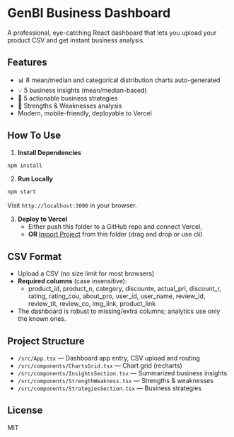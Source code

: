 # GenBI Business Dashboard

A professional, eye-catching React dashboard that lets you upload your product CSV and get instant business analysis.

## Features
- 📊 8 mean/median and categorical distribution charts auto-generated
- 💡 5 business insights (mean/median-based)
- 🧠 5 actionable business strategies
- 💪 Strengths & Weaknesses analysis
- Modern, mobile-friendly, deployable to Vercel

## How To Use

1. **Install Dependencies**
```bash
npm install
```

2. **Run Locally**
```bash
npm start
```
Visit `http://localhost:3000` in your browser.

3. **Deploy to Vercel**
   - Either push this folder to a GitHub repo and connect Vercel,
   - **OR** [Import Project](https://vercel.com/new) from this folder (drag and drop or use cli)

## CSV Format
- Upload a CSV (no size limit for most browsers)
- **Required columns** (case insensitive):
    - product_id, product_n, category, discounte, actual_pri, discount_r, rating, rating_cou, about_pro, user_id, user_name, review_id, review_tit, review_co, img_link, product_link
- The dashboard is robust to missing/extra columns; analytics use only the known ones.

## Project Structure
- `/src/App.tsx` — Dashboard app entry, CSV upload and routing
- `/src/components/ChartsGrid.tsx` — Chart grid (recharts)
- `/src/components/InsightsSection.tsx` — Summarized business insights
- `/src/components/StrengthWeakness.tsx` — Strengths & weaknesses
- `/src/components/StrategiesSection.tsx` — Business strategies

## License
MIT
